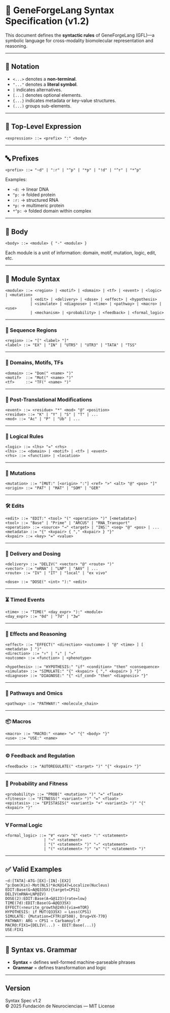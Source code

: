 # 🧬 GeneForgeLang Syntax Specification (v1.2)

This document defines the **syntactic rules** of GeneForgeLang (GFL)—a symbolic language for cross-modality biomolecular representation and reasoning.

---

## 📘 Notation

- `<...>` denotes a **non-terminal**.
- `"..."` denotes a **literal symbol**.
- `|` indicates alternatives.
- `[...]` denotes optional elements.
- `{...}` indicates metadata or key-value structures.
- `(...)` groups sub-elements.

---

## 🎯 Top-Level Expression

```ebnf
<expression> ::= <prefix> ":" <body>
```

---

## 🔤 Prefixes

```ebnf
<prefix> ::= "~d" | ":r" | "^p" | "*p" | "!d" | "^r" | "*^p"
```

Examples:

- `~d:` → linear DNA  
- `^p:` → folded protein  
- `:r:` → structured RNA  
- `*p:` → multimeric protein  
- `*^p:` → folded domain within complex

---

## 🧬 Body

```ebnf
<body> ::= <module> { "-" <module> }
```

Each module is a unit of information: domain, motif, mutation, logic, edit, etc.

---

## 🧩 Module Syntax

```ebnf
<module> ::= <region> | <motif> | <domain> | <tf> | <event> | <logic> | <mutation>
           | <edit> | <delivery> | <dose> | <effect> | <hypothesis>
           | <simulate> | <diagnose> | <time> | <pathway> | <macro> | <use>
           | <mechanism> | <probability> | <feedback> | <formal_logic>
```

---

### 🧬 Sequence Regions

```ebnf
<region> ::= "[" <label> "]"
<label> ::= "EX" | "IN" | "UTR5" | "UTR3" | "TATA" | "TSS"
```

---

### 🧷 Domains, Motifs, TFs

```ebnf
<domain> ::= "Dom(" <name> ")"
<motif>  ::= "Mot(" <name> ")"
<tf>     ::= "TF(" <name> ")"
```

---

### 🧪 Post-Translational Modifications

```ebnf
<event> ::= <residue> "*" <mod> "@" <position>
<residue> ::= "K" | "Y" | "S" | "T" | ...
<mod> ::= "Ac" | "P" | "Ub" | ...
```

---

### 🔁 Logical Rules

```ebnf
<logic> ::= <lhs> "=" <rhs>
<lhs> ::= <domain> | <motif> | <tf> | <event>
<rhs> ::= <function> | <location>
```

---

### 🧬 Mutations

```ebnf
<mutation> ::= "[MUT:" [<origin> ":"] <ref> ">" <alt> "@" <pos> "]"
<origin> ::= "PAT" | "MAT" | "SOM" | "GER"
```

---

### 🛠 Edits

```ebnf
<edit> ::= "EDIT:" <tool> "(" <operation> ")" [<metadata>]
<tool> ::= "Base" | "Prime" | "ARCUS" | "RNA_Transport"
<operation> ::= <source> "→" <target> | "INS:" <seq> "@" <pos> | ...
<metadata> ::= "{" <kvpair> { "," <kvpair> } "}"
<kvpair> ::= <key> "=" <value>
```

---

### 💉 Delivery and Dosing

```ebnf
<delivery> ::= "DELIV(" <vector> "@" <route> ")"
<vector> ::= "mRNA" | "LNP" | "AAV" | ...
<route> ::= "IV" | "IT" | "local" | "ex vivo"

<dose> ::= "DOSE(" <int> "):" <edit>
```

---

### ⏳ Timed Events

```ebnf
<time> ::= "TIME(" <day_expr> "):" <module>
<day_expr> ::= "0d" | "7d" | "3w"
```

---

### 🧠 Effects and Reasoning

```ebnf
<effect> ::= "EFFECT(" <direction> <outcome> [ "@" <time> ] [ <metadata> ] ")"
<direction> ::= "↑" | "↓" | "→"
<outcome> ::= <function> | <phenotype>

<hypothesis> ::= "HYPOTHESIS:" "if" <condition> "then" <consequence>
<simulate> ::= "SIMULATE:" "{" <kvpair> { "," <kvpair> } "}"
<diagnose> ::= "DIAGNOSE:" "{" <if_cond> "then" <diagnosis> "}"
```

---

### 🔬 Pathways and Omics

```ebnf
<pathway> ::= "PATHWAY:" <molecule_chain>
```

---

### 📦 Macros

```ebnf
<macro> ::= "MACRO:" <name> "=" "{" <body> "}"
<use> ::= "USE:" <name>
```

---

### ⚙️ Feedback and Regulation

```ebnf
<feedback> ::= "AUTOREGULATE(" <target> ")" "{" <kvpair> "}"
```

---

### 🎲 Probability and Fitness

```ebnf
<probability> ::= "PROB(" <mutation> ")" "=" <float>
<fitness> ::= "FITNESS(" <variant> ")" "=" <float>
<epistasis> ::= "EPISTASIS(" <variant1> "+" <variant2> ")" "{" <kvpair> "}"
```

---

### ∀ Formal Logic

```ebnf
<formal_logic> ::= "∀" <var> "∈" <set> ":" <statement>
                 | "¬" <statement>
                 | "(" <statement> ")" "⇒" <statement>
                 | "(" <statement> ")" "∧" "(" <statement> ")"
```

---

## ✅ Valid Examples

```gfl
~d:[TATA]-ATG-[EX]-[IN]-[EX2]
^p:Dom(Kin)-Mot(NLS)*AcK@147=Localize(Nucleus)
EDIT:Base(G→A@Q335X){target=CPS1}
DELIV(mRNA+LNP@IV)
DOSE(2):EDIT:Base(A→G@123){rate=low}
TIME(7d):EDIT:Base(G→A@Q335X)
EFFECT(↑neurite_growth@24h){via=mTOR}
HYPOTHESIS: if MUT(Q335X) → Loss(CPS1)
SIMULATE: {Mutation=CFTR(ΔF508), Drug=VX-770}
PATHWAY: ARG → CPS1 → Carbamoyl-P
MACRO:FIX1={DELIV(...) - EDIT:Base(...)}
USE:FIX1
```

---

## 🔄 Syntax vs. Grammar

- **Syntax** = defines well-formed machine-parseable phrases
- **Grammar** = defines transformation and logic

---

## Version

Syntax Spec v1.2  
© 2025 Fundación de Neurociencias — MIT License
